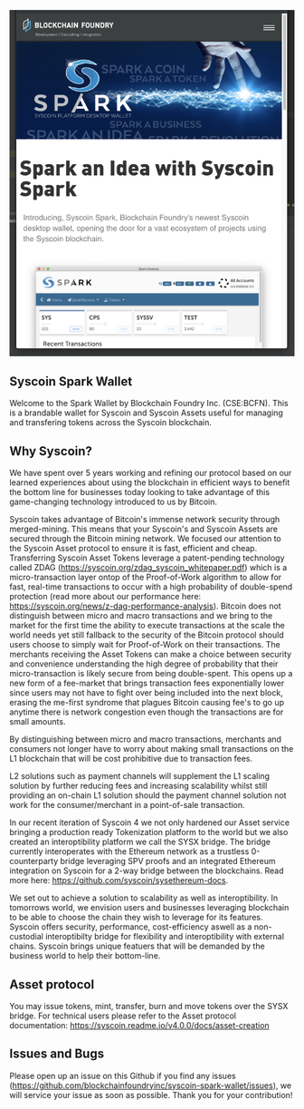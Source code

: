 ![Preview](./home.png)
## Syscoin Spark Wallet
Welcome to the Spark Wallet by Blockchain Foundry Inc. (CSE:BCFN). This is a brandable wallet for Syscoin and Syscoin Assets useful for managing and transfering tokens across the Syscoin blockchain.


## Why Syscoin?
We have spent over 5 years working and refining our protocol based on our learned experiences about using the blockchain in efficient ways to benefit the bottom line for businesses today looking to take advantage of this game-changing technology introduced to us by Bitcoin.

Syscoin takes advantage of Bitcoin's immense network security through merged-mining. This means that your Syscoin's and Syscoin Assets are secured through the Bitcoin mining network. We focused our attention to the Syscoin Asset protocol to ensure it is fast, efficient and cheap. Transferring Syscoin Asset Tokens leverage a patent-pending technology called ZDAG (https://syscoin.org/zdag_syscoin_whitepaper.pdf) which is a micro-transaction layer ontop of the Proof-of-Work algorithm to allow for fast, real-time transactions to occur with a high probability of double-spend protection (read more about our performance here: https://syscoin.org/news/z-dag-performance-analysis). Bitcoin does not distinguish between micro and macro transactions and we bring to the market for the first time the ability to execute transactions at the scale the world needs yet still fallback to the security of the Bitcoin protocol should users choose to simply wait for Proof-of-Work on their transactions. The merchants receiving the Asset Tokens can make a choice between security and convenience understanding the high degree of probability that their micro-transaction is likely secure from being double-spent. This opens up a new form of a fee-market that brings transaction fees exponentially lower since users may not have to fight over being included into the next block, erasing the me-first syndrome that plagues Bitcoin causing fee's to go up anytime there is network congestion even though the transactions are for small amounts.

By distinguishing between micro and macro transactions, merchants and consumers not longer have to worry about making small transactions on the L1 blockchain that will be cost prohibitive due to transaction fees.

L2 solutions such as payment channels will supplement the L1 scaling solution by further reducing fees and increasing scalability whilst still providing an on-chain L1 solution should the payment channel solution not work for the consumer/merchant in a point-of-sale transaction.

In our recent iteration of Syscoin 4 we not only hardened our Asset service bringing a production ready Tokenization platform to the world but we also created an interoptibility platform we call the SYSX bridge. The bridge currently interoperates with the Ethereum network as a trustless 0-counterparty bridge leveraging SPV proofs and an integrated Ethereum integration on Syscoin for a 2-way bridge between the blockchains. Read more here: https://github.com/syscoin/sysethereum-docs.

We set out to achieve a solution to scalability as well as interoptibility. In tomorrows world, we envision users and businesses leveraging blockchain to be able to choose the chain they wish to leverage for its features. Syscoin offers security, performance, cost-efficiency aswell as a non-custodial interoptibilty bridge for flexibility and interoptibility with external chains. Syscoin brings unique featuers that will be demanded by the business world to help their bottom-line.


## Asset protocol
You may issue tokens, mint, transfer, burn and move tokens over the SYSX bridge. For technical users please refer to the Asset protocol documentation: https://syscoin.readme.io/v4.0.0/docs/asset-creation

## Issues and Bugs
Please open up an issue on this Github if you find any issues (https://github.com/blockchainfoundryinc/syscoin-spark-wallet/issues), we will service your issue as soon as possible. Thank you for your contribution!
